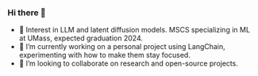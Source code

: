 
<!--
**kmartellluya/kmartellluya** is a ✨ _special_ ✨ repository because its `README.md` (this file) appears on your GitHub profile.

Here are some ideas to get you started:
- 💬 Ask me about nature
- 📫 How to reach me: ...
- ⚡ Fun fact: I've had multiple accident 
-->

### Hi there 👋

- 🔭 Interest in LLM and latent diffusion models. MSCS specializing in ML at UMass, expected graduation 2024. 
- 🌱 I’m currently working on a personal project using LangChain, experimenting with how to make them stay focused.  
- 👯 I’m looking to collaborate on research and open-source projects.


<!--
**kevinmartell91/kevinmartell91** is a ✨ _special_ ✨ repository because its `README.md` (this file) appears on your GitHub profile.

Here are some ideas to get you started:

- 🔭 I’m currently working on ...
- 🌱 I’m currently learning ...
- 👯 I’m looking to collaborate on ...
- 🤔 I’m looking for help with ...
- 💬 Ask me about ...
- 📫 How to reach me: ...
- 😄 Pronouns: ...
- ⚡ Fun fact: ...
-->
